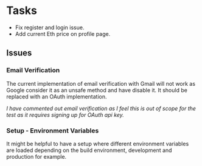 # Tasks
- Fix register and login issue.
- Add current Eth price on profile page.

## Issues

### Email Verification

The current implementation of email verification with Gmail will not work as Google consider it as an unsafe method and have disable it.
It should be replaced with an OAuth implementation.

*I have commented out email verification as I feel this is out of scope for the test as it requires signing up for OAuth api key.*

### Setup - Environment Variables

It might be helpful to have a setup where different environment variables are loaded
depending on the build environment, development and production for example.
